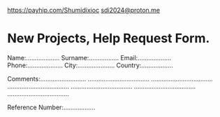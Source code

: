 https://payhip.com/Shumidixioc
sdi2024@proton.me

# New Projects, Help Request Form.

Name:...................
Surname:.................
Email:...................
Phone:....................
City:.....................
Country:..................

Comments:..........................
...................................
...................................
...................................
...................................
...................................
...................................

Reference Number:..................
